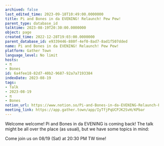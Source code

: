 ```yaml
---
archived: false
last_edited_time: 2023-09-18T10:49:00.0000000
title: Pi and Bones in da EVENING! Relaunch! Pew Pew!
parent_type: database_id
talktime: 2023-08-19T20:30:00.0000000
object: page
created_time: 2022-12-28T19:03:00.0000000
parent_database_id: e9339446-880f-4ef0-8ad7-8ad1f507dded
name: Pi and Bones in da EVENING! Relaunch! Pew Pew!
platform: Gather Town
language_level: No limit
hosts:
- π
- Bones
id: 6a4fee18-82d7-40b2-9687-92a7a7193384
indexDate: 2023-08-19
tags:
- Talk
- 2023-08-19
- π
- Bones
notion_url: https://www.notion.so/Pi-and-Bones-in-da-EVENING-Relaunch-Pew-Pew-6a4fee1882d740b2968792a7a7193384
meeting_link: https://app.gather.town/app/IyTfjPqUCPJK2SvH/KPbar
---
```


Welcome welcome! Pi and Bones in da EVENING is coming back! 
The talk might be all over the place (as usual), but we have some topics in mind:


   
   
   

Come join us on 08/19 (Sat) at 20:30 PM TW time!























